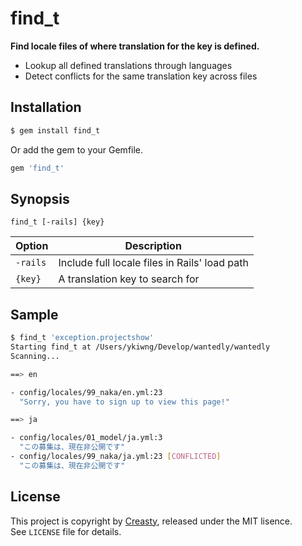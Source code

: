 find_t
======

**Find locale files of where translation for the key is defined.**

- Lookup all defined translations through languages
- Detect conflicts for the same translation key across files


Installation
------------

```sh
$ gem install find_t
```

Or add the gem to your Gemfile.

```ruby
gem 'find_t'
```


Synopsis
--------

```
find_t [-rails] {key}
```

| Option   | Description                                   |
| -------- | --------------------------------------------- |
| `-rails` | Include full locale files in Rails' load path |
| `{key}`  | A translation key to search for               |


Sample
------

```sh
$ find_t 'exception.projectshow'
Starting find_t at /Users/ykiwng/Develop/wantedly/wantedly
Scanning...

==> en

- config/locales/99_naka/en.yml:23
  "Sorry, you have to sign up to view this page!"

==> ja

- config/locales/01_model/ja.yml:3
  "この募集は、現在非公開です"
- config/locales/99_naka/ja.yml:23 [CONFLICTED]
  "この募集は、現在非公開です"
```


License
-------

This project is copyright by [Creasty](http://www.creasty.com), released under the MIT lisence.  
See `LICENSE` file for details.

